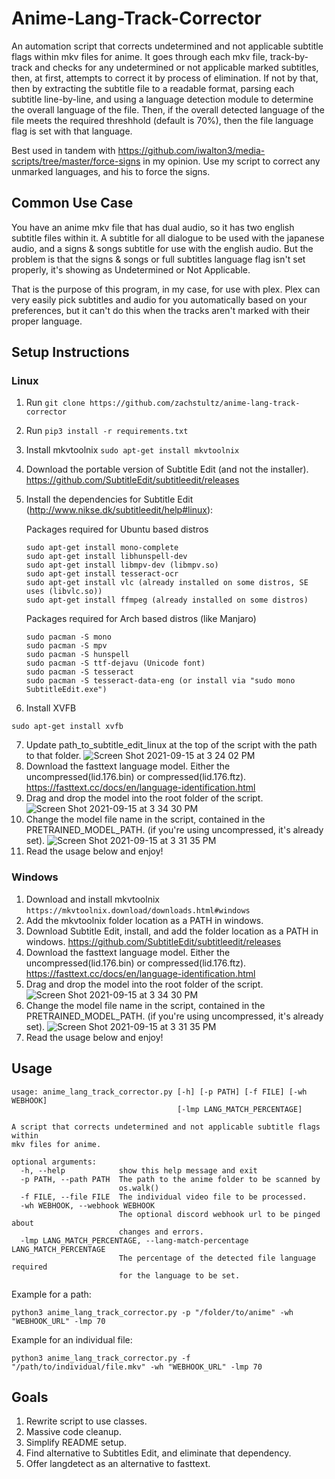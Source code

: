 # Anime-Lang-Track-Corrector
An automation script that corrects undetermined and not applicable subtitle flags within mkv files for anime. 
It goes through each mkv file, track-by-track and checks for any undetermined or not applicable marked subtitles, then, at first, attempts to correct it by process of elimination. If not by that, then by extracting the subtitle file to a readable format, parsing each subtitle line-by-line, and using a language detection module to determine the overall language of the file. Then, if the overall detected language of the file meets the required threshhold (default is 70%), then the file language flag is set with that language.

Best used in tandem with https://github.com/iwalton3/media-scripts/tree/master/force-signs in my opinion. Use my script to correct any unmarked languages, and his to force the signs.

## Common Use Case
You have an anime mkv file that has dual audio, so it has two english subtitle files within it. A subtitle for all dialogue to be used with the japanese audio, and a signs & songs subtitle for use with the english audio. But the problem is that the signs & songs or full subtitles language flag isn't set properly, it's showing as Undetermined or Not Applicable.

That is the purpose of this program, in my case, for use with plex. Plex can very easily pick subtitles and audio for you automatically based on your preferences, but it can't do this when the tracks aren't marked with their proper language.

## Setup Instructions
### Linux
1. Run ``` git clone https://github.com/zachstultz/anime-lang-track-corrector ```
2. Run ```pip3 install -r requirements.txt```
3. Install mkvtoolnix ```sudo apt-get install mkvtoolnix```
4. Download the portable version of Subtitle Edit (and not the installer). https://github.com/SubtitleEdit/subtitleedit/releases
5. Install the dependencies for Subtitle Edit (http://www.nikse.dk/subtitleedit/help#linux):

    Packages required for Ubuntu based distros
    ```
    sudo apt-get install mono-complete
    sudo apt-get install libhunspell-dev
    sudo apt-get install libmpv-dev (libmpv.so)
    sudo apt-get install tesseract-ocr
    sudo apt-get install vlc (already installed on some distros, SE uses (libvlc.so))
    sudo apt-get install ffmpeg (already installed on some distros)
    ```
    Packages required for Arch based distros (like Manjaro)
    ```
    sudo pacman -S mono
    sudo pacman -S mpv
    sudo pacman -S hunspell
    sudo pacman -S ttf-dejavu (Unicode font)
    sudo pacman -S tesseract
    sudo pacman -S tesseract-data-eng (or install via "sudo mono SubtitleEdit.exe")
    ```
6. Install XVFB
```
sudo apt-get install xvfb
```
7. Update path_to_subtitle_edit_linux at the top of the script with the path to that folder.
![Screen Shot 2021-09-15 at 3 24 02 PM](https://user-images.githubusercontent.com/8385256/133504275-382ebb15-e0de-4e15-8692-af1dc8acf748.png)
8. Download the fasttext language model. Either the uncompressed(lid.176.bin) or compressed(lid.176.ftz). https://fasttext.cc/docs/en/language-identification.html
9. Drag and drop the model into the root folder of the script.
![Screen Shot 2021-09-15 at 3 34 30 PM](https://user-images.githubusercontent.com/8385256/133505641-9b37a2ce-2679-452a-812b-5e3a72a86865.png)
10. Change the model file name in the script, contained in the PRETRAINED_MODEL_PATH. (if you're using uncompressed, it's already set).
![Screen Shot 2021-09-15 at 3 31 35 PM](https://user-images.githubusercontent.com/8385256/133505669-78bf2ec8-297c-4dc3-b79a-ba6c11501e09.png)
11. Read the usage below and enjoy!
### Windows
1. Download and install mkvtoolnix ```https://mkvtoolnix.download/downloads.html#windows```
2. Add the mkvtoolnix folder location as a PATH in windows.
3. Download Subtitle Edit, install, and add the folder location as a PATH in windows. https://github.com/SubtitleEdit/subtitleedit/releases
4. Download the fasttext language model. Either the uncompressed(lid.176.bin) or compressed(lid.176.ftz). https://fasttext.cc/docs/en/language-identification.html
5. Drag and drop the model into the root folder of the script.
![Screen Shot 2021-09-15 at 3 34 30 PM](https://user-images.githubusercontent.com/8385256/133505641-9b37a2ce-2679-452a-812b-5e3a72a86865.png)
6. Change the model file name in the script, contained in the PRETRAINED_MODEL_PATH. (if you're using uncompressed, it's already set).
![Screen Shot 2021-09-15 at 3 31 35 PM](https://user-images.githubusercontent.com/8385256/133505669-78bf2ec8-297c-4dc3-b79a-ba6c11501e09.png)
7. Read the usage below and enjoy!

## Usage
```
usage: anime_lang_track_corrector.py [-h] [-p PATH] [-f FILE] [-wh WEBHOOK]
                                     [-lmp LANG_MATCH_PERCENTAGE]

A script that corrects undetermined and not applicable subtitle flags within
mkv files for anime.

optional arguments:
  -h, --help            show this help message and exit
  -p PATH, --path PATH  The path to the anime folder to be scanned by
                        os.walk()
  -f FILE, --file FILE  The individual video file to be processed.
  -wh WEBHOOK, --webhook WEBHOOK
                        The optional discord webhook url to be pinged about
                        changes and errors.
  -lmp LANG_MATCH_PERCENTAGE, --lang-match-percentage LANG_MATCH_PERCENTAGE
                        The percentage of the detected file language required
                        for the language to be set.
```
Example for a path:
```
python3 anime_lang_track_corrector.py -p "/folder/to/anime" -wh "WEBHOOK_URL" -lmp 70
```

Example for an individual file:
```
python3 anime_lang_track_corrector.py -f "/path/to/individual/file.mkv" -wh "WEBHOOK_URL" -lmp 70
```

## Goals
1. Rewrite script to use classes.
2. Massive code cleanup.
3. Simplify README setup.
4. Find alternative to Subtitles Edit, and eliminate that dependency.
5. Offer langdetect as an alternative to fasttext.
